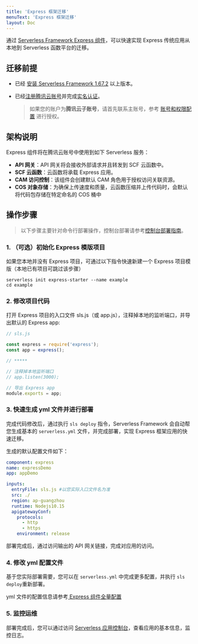 ```yaml
---
title: 'Express 框架迁移'
menuText: 'Express 框架迁移'
layout: Doc
---
```


通过 [Serverless Framework Express 组件](https://github.com/serverless-components/tencent-express)，可以快速实现 Express 传统应用从本地到 Serverless 函数平台的迁移。

## 迁移前提

- 已经 [安装 Serverless Framework 1.67.2](../quickstart/installation) 以上版本。
- 已经[注册腾讯云账号](https://cloud.tencent.com/document/product/378/17985)并完成[实名认证](https://cloud.tencent.com/document/product/378/10495)。

  > 如果您的账户为**腾讯云子账号**，请首先联系主账号，参考 [账号和权限配置](../quickstart/credential) 进行授权。

## 架构说明

Express 组件将在腾讯云账号中使用到如下 Serverless 服务：

- **API 网关**：API 网关将会接收外部请求并且转发到 SCF 云函数中。
- **SCF 云函数**：云函数将承载 Express 应用。
- **CAM 访问控制**：该组件会创建默认 CAM 角色用于授权访问关联资源。
- **COS 对象存储**：为确保上传速度和质量，云函数压缩并上传代码时，会默认将代码包存储在特定命名的 COS 桶中
  
## 操作步骤

> 以下步骤主要针对命令行部署操作，控制台部署请参考[控制台部署指南](./console)。
### 1. （可选）初始化 Express 模版项目
如果您本地并没有 Express 项目，可通过以下指令快速新建一个 Express 项目模版（本地已有项目可跳过该步骤）
```
serverless init express-starter --name example
cd example
```

### 2. 修改项目代码
打开 Express 项目的入口文件 sls.js（或 app.js），注释掉本地的监听端口，并导出默认的 Express app:

```javascript
// sls.js

const express = require('express');
const app = express();

// *****

// 注释掉本地监听端口
// app.listen(3000);

// 导出 Express app
module.exports = app;
```

### 3. 快速生成 yml 文件并进行部署
完成代码修改后，通过执行 `sls deploy` 指令，Serverless Framework 会自动帮您生成基本的 `serverless.yml` 文件，并完成部署，实现 Express 框架应用的快速迁移。

生成的默认配置文件如下：
```yml
component: express
name: expressDemo
app: appDemo

inputs:
  entryFile: sls.js #以您实际入口文件名为准
  src: ./
  region: ap-guangzhou
  runtime: Nodejs10.15
  apigatewayConf:
    protocols:
      - http
      - https
    environment: release
```

部署完成后，通过访问输出的 API 网关链接，完成对应用的访问。

### 4. 修改 yml 配置文件

基于您实际部署需要，您可以在 `serverless.yml` 中完成更多配置，并执行 `sls deploy`重新部署。

yml 文件的配置信息请参考[ Express 组件全量配置](https://github.com/serverless-components/tencent-express/blob/master/docs/configure.md)

### 5. 监控运维
部署完成后，您可以通过访问 [Serverless 应用控制台](https://console.cloud.tencent.com/ssr)，查看应用的基本信息，监控日志。

